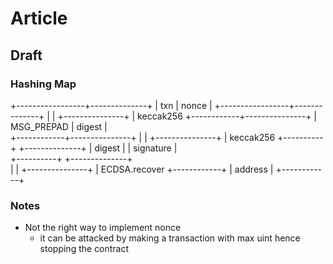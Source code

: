 # Article


## Draft
### Hashing Map
+-----------------+--------------+
|  txn            |      nonce   |
+-----------------+--------------+
          |               |
          +---------------+
                  | keccak256
+------------+---------------+
| MSG_PREPAD |    digest     |   
+------------+---------------+
       |               |
       +---------------+
              | keccak256
        +----------+         +--------------+
        |  digest  |         |  signature   |   
        +----------+         +--------------+                          
               |               |
               +---------------+
                        | ECDSA.recover 
                 +------------+
                 | address    |
                 +------------+

### Notes
- Not the right way to implement nonce 
  - it can be attacked by making a transaction with max uint hence stopping the contract